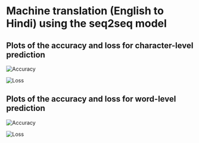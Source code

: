 # Machine translation (English to Hindi) using the seq2seq model

## Plots of the accuracy and loss for character-level prediction
![Accuracy](https://github.com/jackfrost1411/machine-translation-english-to-hindi/blob/master/charA.PNG)

![Loss](https://github.com/jackfrost1411/machine-translation-english-to-hindi/blob/master/charL.PNG)

## Plots of the accuracy and loss for word-level prediction
![Accuracy](https://github.com/jackfrost1411/machine-translation-english-to-hindi/blob/master/wordA.PNG)

![Loss](https://github.com/jackfrost1411/machine-translation-english-to-hindi/blob/master/wordL.PNG)
